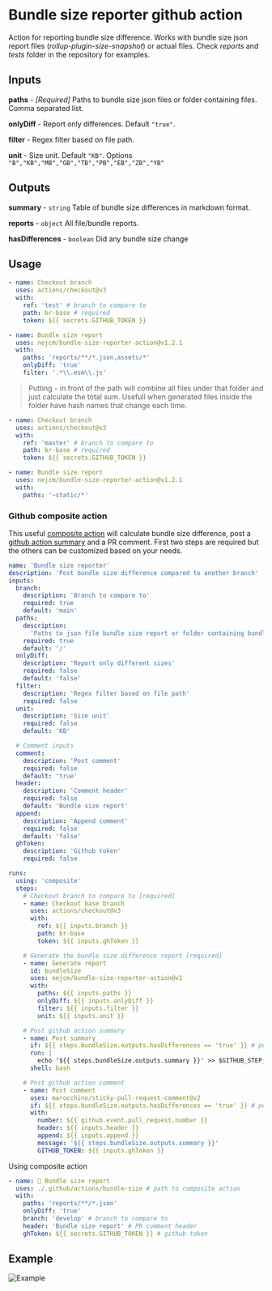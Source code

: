 # Bundle size reporter github action

Action for reporting bundle size difference. Works with bundle size json report
files (_rollup-plugin-size-snapshot_) or actual files. Check _reports_ and
_tests_ folder in the repository for examples.

## Inputs

**paths** - _[Required]_ Paths to bundle size json files or folder containing
files. Comma separated list.

**onlyDiff** - Report only differences. Default `"true"`.

**filter** - Regex filter based on file path.

**unit** - Size unit. Default `"KB"`. Options
`"B","KB","MB","GB","TB","PB","EB","ZB","YB"`

## Outputs

**summary** - `string` Table of bundle size differences in markdown format.

**reports** - `object` All file/bundle reports.

**hasDifferences** - `boolean` Did any bundle size change

## Usage

```yml
- name: Checkout branch
  uses: actions/checkout@v3
  with:
    ref: 'test' # branch to compare to
    path: br-base # required
    token: ${{ secrets.GITHUB_TOKEN }}

- name: Bundle size report
  uses: nejcm/bundle-size-reporter-action@v1.2.1
  with:
    paths: 'reports/**/*.json,assets/*'
    onlyDiff: 'true'
    filter: '.*\\.esm\\.js'
```

> Putting `~` in front of the path will combine all files under that folder and
> just calculate the total sum. Usefull when generated files inside the folder
> have hash names that change each time.

```yml
- name: Checkout branch
  uses: actions/checkout@v3
  with:
    ref: 'master' # branch to compare to
    path: br-base # required
    token: ${{ secrets.GITHUB_TOKEN }}

- name: Bundle size report
  uses: nejcm/bundle-size-reporter-action@v1.2.1
  with:
    paths: '~static/*'
```

### Github composite action

This useful
[composite action](https://docs.github.com/en/actions/creating-actions/creating-a-composite-action)
will calculate bundle size difference, post a
[github action summary](https://docs.github.com/en/actions/using-workflows/workflow-commands-for-github-actions#adding-a-job-summary)
and a PR comment. First two steps are required but the others can be customized
based on your needs.

```yml
name: 'Bundle size reporter'
description: 'Post bundle size difference compared to another branch'
inputs:
  branch:
    description: 'Branch to compare to'
    required: true
    default: 'main'
  paths:
    description:
      'Paths to json file bundle size report or folder containing bundles'
    required: true
    default: '/'
  onlyDiff:
    description: 'Report only different sizes'
    required: false
    default: 'false'
  filter:
    description: 'Regex filter based on file path'
    required: false
  unit:
    description: 'Size unit'
    required: false
    default: 'KB'

  # Comment inputs
  comment:
    description: 'Post comment'
    required: false
    default: 'true'
  header:
    description: 'Comment header'
    required: false
    default: 'Bundle size report'
  append:
    description: 'Append comment'
    required: false
    default: 'false'
  ghToken:
    description: 'Github token'
    required: false

runs:
  using: 'composite'
  steps:
    # Checkout branch to compare to [required]
    - name: Checkout base branch
      uses: actions/checkout@v3
      with:
        ref: ${{ inputs.branch }}
        path: br-base
        token: ${{ inputs.ghToken }}

    # Generate the bundle size difference report [required]
    - name: Generate report
      id: bundleSize
      uses: nejcm/bundle-size-reporter-action@v1
      with:
        paths: ${{ inputs.paths }}
        onlyDiff: ${{ inputs.onlyDiff }}
        filter: ${{ inputs.filter }}
        unit: ${{ inputs.unit }}

    # Post github action summary
    - name: Post summary
      if: ${{ steps.bundleSize.outputs.hasDifferences == 'true' }} # post only in case of changes
      run: |
        echo '${{ steps.bundleSize.outputs.summary }}' >> $GITHUB_STEP_SUMMARY
      shell: bash

    # Post github action comment
    - name: Post comment
      uses: marocchino/sticky-pull-request-comment@v2
      if: ${{ steps.bundleSize.outputs.hasDifferences == 'true' }} # post only in case of changes
      with:
        number: ${{ github.event.pull_request.number }}
        header: ${{ inputs.header }}
        append: ${{ inputs.append }}
        message: '${{ steps.bundleSize.outputs.summary }}'
        GITHUB_TOKEN: ${{ inputs.ghToken }}
```

Using composite action

```yml
- name: 📄 Bundle size report
  uses: ./.github/actions/bundle-size # path to composite action
  with:
    paths: 'reports/**/*.json'
    onlyDiff: 'true'
    branch: 'develop' # branch to compare to
    header: 'Bundle size report' # PR comment header
    ghToken: ${{ secrets.GITHUB_TOKEN }} # github token
```

## Example

![Example](https://raw.githubusercontent.com/nejcm/bundle-size-reporter-action/master/example.jpg)
